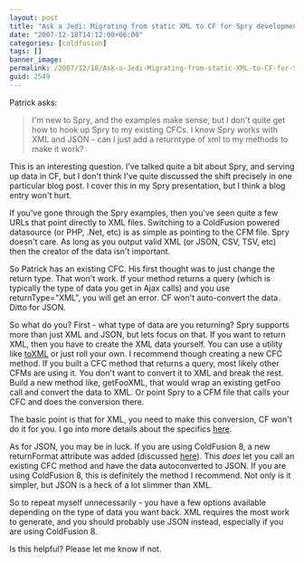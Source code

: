 ```yaml
---
layout: post
title: "Ask a Jedi: Migrating from static XML to CF for Spry development"
date: "2007-12-18T14:12:00+06:00"
categories: [coldfusion]
tags: []
banner_image: 
permalink: /2007/12/18/Ask-a-Jedi-Migrating-from-static-XML-to-CF-for-Spry-development
guid: 2549
---
```


Patrick asks:

<blockquote>
I'm new to Spry, and the examples make sense, but I don't quite get how to hook up Spry to my existing CFCs. I know Spry works with XML and JSON - can I just add a returntype of xml to my methods to make it work?
</blockquote>
<!--more-->
This is an interesting question. I've talked quite a bit about Spry, and serving up data in CF, but I don't think I've quite discussed the shift precisely in one particular blog post. I cover this in my Spry presentation, but I think a blog entry won't hurt. 

If you've gone through the Spry examples, then you've seen quite a few URLs that point directly to XML files. Switching to a ColdFusion powered datasource (or PHP, .Net, etc) is as simple as pointing to the CFM file. Spry doesn't care. As long as you output valid XML (or JSON, CSV, TSV, etc) then the creator of the data isn't important. 

So Patrick has an existing CFC. His first thought was to just change the return type. That won't work. If your method returns a query (which is typically the type of data you get in Ajax calls) and you use returnType="XML", you will get an error. CF won't auto-convert the data. Ditto for JSON. 

So what do you? First - what type of data are you returning? Spry supports more than just XML and JSON, but lets focus on that. If you want to return XML, then you have to create the XML data yourself. You can use a utility like <a href="http://www.raymondcamden.com/projects/toxml/">toXML</a> or just roll your own. I recommend though creating a new CFC method. If you built a CFC method that returns a query, most likely other CFMs are using it. You don't want to convert it to XML and break the rest. Build a new method like, getFooXML, that would wrap an existing getFoo call and convert the data to XML. Or point Spry to a CFM file that calls your CFC and does the conversion there.

The basic point is that for XML, you need to make this conversion, CF won't do it for you. I go into more details about the specifics <a href="http://www.coldfusionjedi.com/index.cfm/2007/2/8/Returning-XML-in-ColdFusion-for-AJAX">here</a>. 

As for JSON, you may be in luck. If you are using ColdFusion 8, a new returnFormat attribute was added (discussed <a href="http://www.coldfusionjedi.com/index.cfm/2007/7/5/ColdFusion-8--Return-Format-for-ColdFusion-Components">here</a>). This <i>does</i> let you call an existing CFC method and have the data autoconverted to JSON. If you are using ColdFusion 8, this is definitely the method I recommend. Not only is it simpler, but JSON is a heck of a lot slimmer than XML.

So to repeat myself unnecessarily - you have a few options available depending on the type of data you want back. XML requires the most work to generate, and you should probably use JSON instead, especially if you are using ColdFusion 8.

Is this helpful? Please let me know if not.
